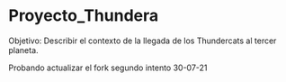 # Proyecto_Thundera

Objetivo: Describir el contexto de la llegada de los Thundercats al tercer planeta.

Probando actualizar el fork segundo intento 30-07-21
